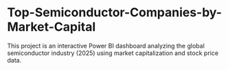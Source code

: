 # Top-Semiconductor-Companies-by-Market-Capital

This project is an interactive Power BI dashboard analyzing the global semiconductor industry (2025) using market capitalization and stock price data.

